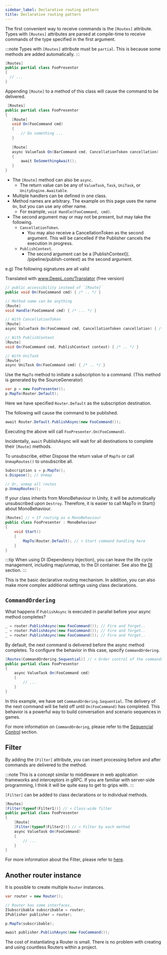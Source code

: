 ```yaml
---
sidebar_label: Declarative routing pattern
title: Declarative routing pattern
---
```


The first convenient way to receive commands is the `[Routes]` attribute.
Types with `[Routes]` attributes are parsed at compile-time to receive commands of the type specified in the first argument.

:::note
Types with `[Routes]` attribute must be `partial`. This is because some methods are added automatically.
:::

```cs
[Routes]
public partial class FooPresentor
{
  // ...
}
```

Appending `[Route]` to a method of this class will cause the command to be delivered.


```cs
 [Routes]
public partial class FooPresentor
{
   [Route]
   void On(FooCommand cmd)
   {
       // Do something ...
   }
   
   [Route]
   async ValueTask On(BarCommand cmd, CancellationToken cancellation)
   {
       await DoSomethingAwait();
   }
}
```

- The `[Route]` method can also be `async`.
    - The return value can be any of `ValueTask`, `Task`, `UniTask`, or `UnityEngine.Awaitable`.
- Multiple handlers can be defined in one class.
- Method names are arbitrary. The example on this page uses the name `On`, but you can use any other name.
    - For example, `void Handle(FooCommand, cmd)`.
- The second argument may or may not be present, but may take the following.
    - `CancellationToken`.
        - You may also receive a CancellationToken as the second argument. This will be cancelled if the Publisher cancels the execution in progress.
    - `PublishContext`.
        - The second argument can be a [PublishContext](. /pipeline/publish-context) as the second argument.

e.g)
The following signatures are all valid

Translated with www.DeepL.com/Translator (free version)

```cs
// public accessibility instead of `[Route]`
public void On(FooCommand cmd) { /* .. */ }

// Method name can be anything
[Route]
void Handle(FooCommand cmd) { /* ... */ }

// With CancellationToken
[Route]
async ValueTask On(FooCommand cmd, CancellationToken cancellation) { /* .. */ }

// With PublishContext
[Route]
void On(FooCommand cmd, PublishContext context) { /* .. */ }

// With UniTask
[Route]
async UniTask On(FooCommand cmd) { /* .. */ }
```

Use the `MapTo` method to initiate a subscription to a command. (This method is generated by the SourceGenerator)

```cs
var p = new FooPresenter();
p.MapTo(Router.Default);
```
Here we have specified `Router.Default` as the subscription destination.

The following will cause the command to be published.

```cs
await Router.Default.PublishAsync(new FooCommand());
```
Executing the above will call `FooPresenter.On(FooCommand)`.

Incidentally, `await` PublishAsync will wait for all destinations to complete their `[Route]` methods.

To unsubscribe, either Dispose the return value of `MapTo` or call `UnmapRoutes()` to unsubscribe all.

```cs
Subscription s = p.MapTo();
s.Dispose(); // Unmap

// Or, unmap all routes
p.UnmapRoutes();
```

If your class inherits from MonoBehaviour in Unity, it will be automatically unsubscribed upon `Destroy`.
Therefore, it is easier to call MapTo in Start() about MonoBehaviour.

```cs
[Routes] // < If routing as a MonoBehaviour
public class FooPresenter : MonoBehaviour
{
    void Start()
    {
        MapTo(Router.Default); // < Start command handling here 
    }
}
```

:::tip
When using DI (Dependency Injection), you can leave the life cycle management, including map/unmap, to the DI container.
See also the [DI](./di/intro) section.
:::

This is the basic declarative routing mechanism.
In addition, you can also make more complex additional settings using class declarations.

## `CommandOrdering`

What happens if `PublishAsync` is executed in parallel before your async method completes?

```cs
_ = router.PublishAsync(new FooCommand()); // Fire and forget..
_ = router.PublishAsync(new FooCommand()); // Fire and forget.. 
_ = router.PublishAsync(new FooCommand()); // Fire and forget.. 
```

By default, the next command is delivered before the async method completes.
To configure the behavior in this case, specify `CommandOrdering`.

```cs
[Routes(CommandOrdering.Sequential)] // < Order control of the commands delivered to this type.
public partial class FooPresentor
{
    async ValueTask On(FooCommand cmd)
    {
        // ...
    }
}
```

In this example, we have set `CommandOrdering.Sequential`. The delivery of the next command will be held off until `On(FooCommand)` has completed.
This behavior is a powerful way to build conversation and scenario sequences in games.

For more information on `CommandOrdering`, please refer to the [Sequencial Control](../pipeline/sequential-control.mdx) section.

## Filter

By adding the `[Filter]` attribute, you can insert processing before and after commands are delivered to the method.

:::note
This is a concept similar to middleware in web application frameworks and interceptors in gRPC.
If you are familiar with server-side programming, I think it will be quite easy to get to grips with.
:::

`[Filter]` can be added to class declarations or to individual methods.

```cs
[Routes]
[Filter(typeof(Filter1))] // < Class-wide filter
public partial class FooPresenter
{
    [Route]
    [Filter(typeof(Filter2))] // < Filter by each method
    async ValueTask On(FooCommand)
    {
        // ...
    }
}
```

For more information about the Filter, please refer to [here](../pipeline/interceptor).

## Another router instance

It is possible to create multiple `Router` instances.

```cs
var router = new Router();

// Router has some interfaces.
ISubscribable subscribable = router;
IPublisher publisher = router;

p.MapTo(subscribable);

await publisher.PublishAsync(new FooCommand());
```
The cost of instantiating a Router is small.
There is no problem with creating and using countless Routers within a project.